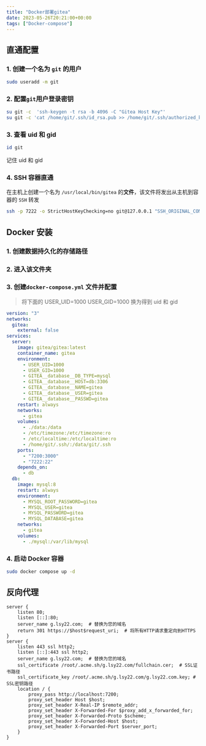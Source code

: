 ```yaml
---
title: "Docker部署gitea"
date: 2023-05-26T20:21:00+00:00
tags: ["Docker-compose"]
---
```


## 直通配置

### 1. 创建一个名为 `git` 的用户

```bash
sudo useradd -m git
```

### 2. 配置`git`用户登录密钥

```bash
su git -c  'ssh-keygen -t rsa -b 4096 -C "Gitea Host Key"'
su git -c 'cat /home/git/.ssh/id_rsa.pub >> /home/git/.ssh/authorized_keys'
```

### 3. 查看 uid 和 gid

```bash
id git
```

记住 uid 和 gid

### 4. SSH 容器直通

在主机上创建一个名为 `/usr/local/bin/gitea` 的**文件**，该文件将发出从主机到容器的 `SSH` 转发

```bash
ssh -p 7222 -o StrictHostKeyChecking=no git@127.0.0.1 "SSH_ORIGINAL_COMMAND=\"$SSH_ORIGINAL_COMMAND\" $0 $@"
```

## Docker 安装

### 1. 创建数据持久化的存储路径

### 2. 进入该文件夹

### 3. 创建`docker-compose.yml` 文件并配置

> 将下面的 USER_UID=1000 USER_GID=1000 换为得到 uid 和 gid

```yaml
version: "3"
networks:
  gitea:
    external: false
services:
  server:
    image: gitea/gitea:latest
    container_name: gitea
    environment:
      - USER_UID=1000
      - USER_GID=1000
      - GITEA__database__DB_TYPE=mysql
      - GITEA__database__HOST=db:3306
      - GITEA__database__NAME=gitea
      - GITEA__database__USER=gitea
      - GITEA__database__PASSWD=gitea
    restart: always
    networks:
      - gitea
    volumes:
      - ./data:/data
      - /etc/timezone:/etc/timezone:ro
      - /etc/localtime:/etc/localtime:ro
      - /home/git/.ssh/:/data/git/.ssh
    ports:
      - "7200:3000"
      - "7222:22"
    depends_on:
      - db
  db:
    image: mysql:8
    restart: always
    environment:
      - MYSQL_ROOT_PASSWORD=gitea
      - MYSQL_USER=gitea
      - MYSQL_PASSWORD=gitea
      - MYSQL_DATABASE=gitea
    networks:
      - gitea
    volumes:
      - ./mysql:/var/lib/mysql
```

### 4. 启动 Docker 容器

```bash
sudo docker compose up -d
```

## 反向代理

```nginx
server {
    listen 80;
    listen [::]:80;
    server_name g.lsy22.com;  # 替换为您的域名
    return 301 https://$host$request_uri;  # 将所有HTTP请求重定向到HTTPS
}
server {
    listen 443 ssl http2;
    listen [::]:443 ssl http2;
    server_name g.lsy22.com;  # 替换为您的域名
    ssl_certificate /root/.acme.sh/g.lsy22.com/fullchain.cer;  # SSL证书路径
    ssl_certificate_key /root/.acme.sh/g.lsy22.com/g.lsy22.com.key; # SSL密钥路径
    location / {
        proxy_pass http://localhost:7200;
        proxy_set_header Host $host;
        proxy_set_header X-Real-IP $remote_addr;
        proxy_set_header X-Forwarded-For $proxy_add_x_forwarded_for;
        proxy_set_header X-Forwarded-Proto $scheme;
        proxy_set_header X-Forwarded-Host $host;
        proxy_set_header X-Forwarded-Port $server_port;
    }
}
```

